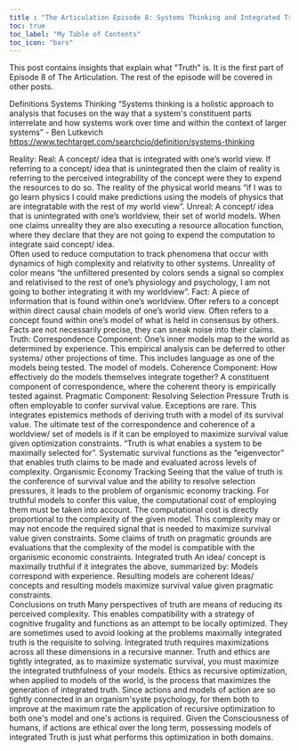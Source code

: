 ```yaml
---
title : "The Articulation Episode 8: Systems Thinking and Integrated Truth"
toc: true
toc_label: "My Table of Contents"
toc_icon: "bars"
---
```

This post contains insights that explain what "Truth" is. It is the first part of Episode 8 of The Articulation. The rest of the episode will be covered in other posts. 

Definitions
Systems Thinking
“Systems thinking is a holistic approach to analysis that focuses on the way that a system's constituent parts interrelate and how systems work over time and within the context of larger systems” - Ben Lutkevich
https://www.techtarget.com/searchcio/definition/systems-thinking

Reality:
    Real: 
        A concept/ idea that is integrated with one’s world view. 
        If referring to a concept/ idea that is unintegrated then the claim of reality is referring to the perceived integrability of the concept were they to expend the resources to do so. 
        The reality of the physical world means “if I was to go learn physics I could make predictions using the models of physics that are integratable with the rest of my world view”.
    Unreal: 
        A concept/ idea that is unintegrated with one’s worldview, their set of world models. When one claims unreality they are also executing a resource allocation function, where they declare that they are not going to expend the computation to integrate said concept/ idea.   
        Often used to reduce computation to track phenomena that occur with dynamics of high complexity and relativity to other systems. 
        Unreality of color means “the unfiltered presented by colors sends a signal so complex and relativised to the rest of one’s physiology and psychology, I am not going to bother integrating it with my worldview”. 
Fact: 
    A piece of information that is found within one’s worldview. 
    Ofter refers to a concept within direct causal chain models of one’s world view. 
    Often refers to a concept found within one’s model of what is held in consensus by others.  
    Facts are not necessarily precise, they can sneak noise into their claims. 
Truth:
    Correspondence Component:
        One’s inner models map to the world as determined by experience. This empirical analysis can be deferred to other systems/ other projections of time. 
        This includes language as one of the models being tested. The model of models. 
    Coherence Component:
    How effectively do the models themselves integrate together? 
        A constituent component of correspondence, where the coherent theory is empirically tested against. 
    Pragmatic Component:
        Resolving Selection Pressure
            Truth is often employable to confer survival value. Exceptions are rare. 
            This integrates epistemics methods of deriving truth with a model of its survival value. 
            The ultimate test of the correspondence and coherence of a worldview/ set of models is if it can be employed to maximize survival value given optimization constraints. 
            “Truth is what enables a system to be maximally selected for”.
            Systematic survival functions as the “eigenvector” that enables truth claims to be made and evaluated across levels of complexity. 
        Organismic Economy Tracking 
            Seeing that the value of truth is the conference of survival value and the ability to resolve selection pressures, it leads to the problem of organismic economy tracking. 
            For truthful models to confer this value, the computational cost of employing them must be taken into account. The computational cost is directly proportional to the complexity of the given model.
            This complexity may or may not encode the required signal that is needed to maximize survival value given constraints. Some claims of truth on pragmatic grounds are evaluations that the complexity of the model is compatible with the organismic economic constraints. 
Integrated truth
    An idea/ concept is maximally truthful if it integrates the above, summarized by:
    Models correspond with experience.
    Resulting models are coherent 
    Ideas/ concepts and resulting models maximize survival value given pragmatic constraints.  
Conclusions on truth
    Many perspectives of truth are means of reducing its perceived complexity. This enables compatibility with a strategy of cognitive frugality and functions as an attempt to be locally optimized. They are sometimes used to avoid looking at the problems maximally integrated truth is the requisite to solving. 
    Integrated truth requires maximizations across all these dimensions in a recursive manner. Truth and ethics are tightly integrated, as to maximize systematic survival, you must maximize the integrated truthfulness of your models. Ethics as recursive optimization, when applied to models of the world, is the process that maximizes the generation of integrated truth. 
    Since actions and models of action are so tightly connected in an organism'syste psychology, for them both to improve at the maximum rate the application of recursive optimization to both one's model and one's actions is required. 
    Given the Consciousness of humans, if actions are ethical over the long term, possessing models of integrated Truth is just what performs this optimization in both domains.   